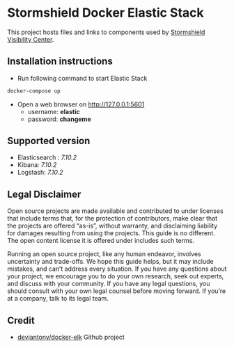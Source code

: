 # Stormshield Docker Elastic Stack

This project hosts files and links to components used by [Stormshield Visibility Center](https://www.stormshield.com/products/visibility-center).

## Installation instructions

- Run following command to start Elastic Stack

```bash
docker-compose up
```

- Open a web browser on http://127.0.0.1:5601
  - username: **elastic**
  - password: **changeme**

## Supported version

- Elasticsearch : _7.10.2_
- Kibana: _7.10.2_
- Logstash: _7.10.2_

## Legal Disclaimer

Open source projects are made available and contributed to under licenses that include terms that, for the protection of contributors, make clear that the projects are offered “as-is”, without warranty, and disclaiming liability for damages resulting from using the projects. This guide is no different. The open content license it is offered under includes such terms.

Running an open source project, like any human endeavor, involves uncertainty and trade-offs. We hope this guide helps, but it may include mistakes, and can’t address every situation. If you have any questions about your project, we encourage you to do your own research, seek out experts, and discuss with your community. If you have any legal questions, you should consult with your own legal counsel before moving forward. If you’re at a company, talk to its legal team.

## Credit

- [deviantony/docker-elk](https://github.com/deviantony/docker-elk) Github project
